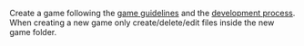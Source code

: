 Create a game following the [game guidelines](../game-guidelines-instructions.md) and the [development process](../development-process-instructions.md).
When creating a new game only create/delete/edit files inside the new game folder.